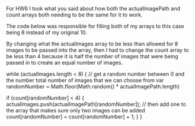 For HW6 I took what you said about how both the actualImagePath and count arrays both needing to be the same for it to work. 

The code below was responsible for filling both of my arrays to this case being 8 instead of my original 10.

By changing what the actualImages array to be less than allowed for 8 images to be passed into the array, then I had to change the count array to be less than 4 because it is half the number of images that were being passed in to create an equal number of images. 

while (actualImages.length < 8) {
        // get a random number between 0 and the number total number of images that we can choose from
        var randomNumber = Math.floor(Math.random() * actualImagePath.length)

if (count[randomNumber] < 4) {
            actualImages.push(actualImagePath[randomNumber]);
            // then add one to the array that makes sure only two images can be added
            count[randomNumber] = count[randomNumber] + 1;
        }
    }
